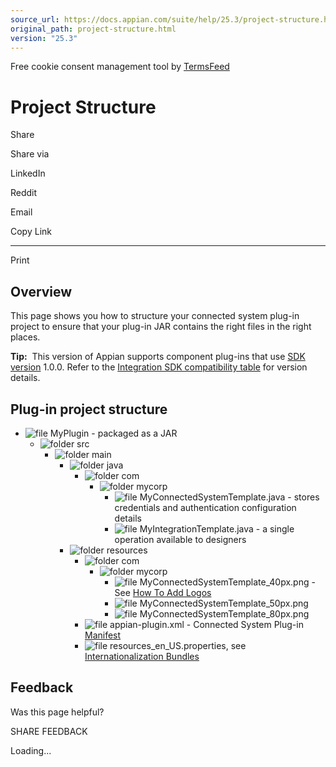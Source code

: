 ```yaml
---
source_url: https://docs.appian.com/suite/help/25.3/project-structure.html
original_path: project-structure.html
version: "25.3"
---
```


Free cookie consent management tool by [TermsFeed](https://www.termsfeed.com/)

# Project Structure

Share

Share via

LinkedIn

Reddit

Email

Copy Link

* * *

Print

## Overview

This page shows you how to structure your connected system plug-in project to ensure that your plug-in JAR contains the right files in the right places.

**Tip:**  This version of Appian supports component plug-ins that use [SDK version](reference-manifest.html) 1.0.0. Refer to the [Integration SDK compatibility table](integration-sdk-versions.html) for version details.

## Plug-in project structure

-   ![file](images/icon/file-zip-o.png) MyPlugin - packaged as a JAR
    -   ![folder](images/icon/folder.png) src
        -   ![folder](images/icon/folder.png) main
            -   ![folder](images/icon/folder.png) java
                -   ![folder](images/icon/folder.png) com
                    -   ![folder](images/icon/folder.png) mycorp
                        -   ![file](images/icon/file-code-o.png) MyConnectedSystemTemplate.java - stores credentials and authentication configuration details
                        -   ![file](images/icon/file-code-o.png) MyIntegrationTemplate.java - a single operation available to designers
            -   ![folder](images/icon/folder.png) resources
                -   ![folder](images/icon/folder.png) com
                    -   ![folder](images/icon/folder.png) mycorp
                        -   ![file](images/icon/file-image-o.png) MyConnectedSystemTemplate\_40px.png - See [How To Add Logos](branding-a-plug-in.html)
                        -   ![file](images/icon/file-image-o.png) MyConnectedSystemTemplate\_50px.png
                        -   ![file](images/icon/file-image-o.png) MyConnectedSystemTemplate\_80px.png
                -   ![file](images/icon/file-code-o.png) appian-plugin.xml - Connected System Plug-in [Manifest](csp-configuration-files.html#plug-in-manifest)
                -   ![file](images/icon/file-o.png) resources\_en\_US.properties, see [Internationalization Bundles](csp-configuration-files.html#internationalization-bundles)

## Feedback

Was this page helpful?

SHARE FEEDBACK

Loading...